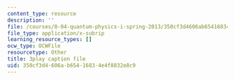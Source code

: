 ```yaml
---
content_type: resource
description: ''
file: /courses/8-04-quantum-physics-i-spring-2013/350cf3d4606ab65416834e4f8832e8c9_lHhw_SExF1M.srt
file_type: application/x-subrip
learning_resource_types: []
ocw_type: OCWFile
resourcetype: Other
title: 3play caption file
uid: 350cf3d4-606a-b654-1683-4e4f8832e8c9
---
```

